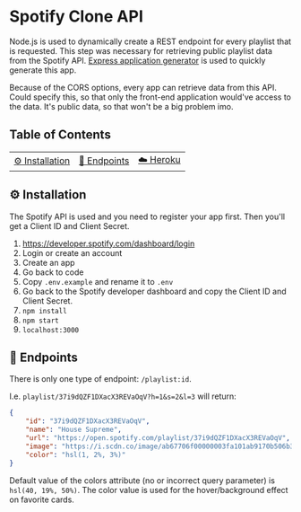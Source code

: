 # Spotify Clone API

Node.js is used to dynamically create a REST endpoint for every playlist that is requested. This step was necessary for retrieving public playlist data from the Spotify API. [Express application generator](https://expressjs.com/en/starter/generator.html) is used to quickly generate this app.

Because of the CORS options, every app can retrieve data from this API. Could specify this, so that only the front-end application would've access to the data. It's public data, so that won't be a big problem imo.

## Table of Contents

<table>

<tr>

<td align="center"><a href="#gear-installation">⚙️ Installation<a></td>

<td align="center"><a href="#page_facing_up-endpoints"> 📄 Endpoints <a></td>

<td align="center"><a href="#cloud-heroku"> ☁️ Heroku<a></td>

</tr>

</table>

## :gear: Installation

The Spotify API is used and you need to register your app first. Then you'll get a Client ID and Client Secret.

1. https://developer.spotify.com/dashboard/login
2. Login or create an account
3. Create an app
4. Go back to code
5. Copy `.env.example` and rename it to `.env`
6. Go back to the Spotify developer dashboard and copy the Client ID and Client Secret.
7. `npm install`
8. `npm start`
9. `localhost:3000`

## :page_facing_up: Endpoints

There is only one type of endpoint: `/playlist:id`.

I.e. `playlist/37i9dQZF1DXacX3REVaOqV?h=1&s=2&l=3` will return:

```json
{
	"id": "37i9dQZF1DXacX3REVaOqV",
	"name": "House Supreme",
	"url": "https://open.spotify.com/playlist/37i9dQZF1DXacX3REVaOqV",
	"image": "https://i.scdn.co/image/ab67706f00000003fa101ab9170b506b328691dd",
	"color": "hsl(1, 2%, 3%)"
}
```

Default value of the colors attribute (no or incorrect query parameter) is `hsl(40, 19%, 50%)`. The color value is used for the hover/background effect on favorite cards.

